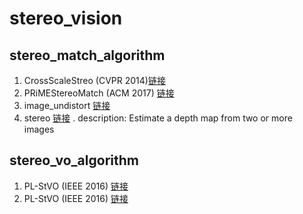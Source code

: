# stereo_vision
## stereo_match_algorithm
1.  CrossScaleStreo (CVPR 2014)[链接](https://github.com/rookiepig/CrossScaleStereo)
2.  PRiMEStereoMatch (ACM  2017) [链接](https://github.com/PRiME-project/PRiMEStereoMatch)
3.  image_undistort  [链接](https://github.com/ethz-asl/image_undistort)
4.  stereo [链接](https://github.com/johannesu/stereo)
  . description: Estimate a depth map from two or more images
## stereo_vo_algorithm
1.  PL-StVO (IEEE  2016) [链接](https://github.com/rubengooj/stvo-pl)
1.  PL-StVO (IEEE  2016) [链接](https://github.com/rubengooj/stvo-pl)
